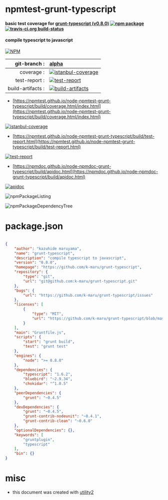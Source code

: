 # npmtest-grunt-typescript

#### basic test coverage for  [grunt-typescript (v0.8.0)](https://github.com/k-maru/grunt-typescript)  [![npm package](https://img.shields.io/npm/v/npmtest-grunt-typescript.svg?style=flat-square)](https://www.npmjs.org/package/npmtest-grunt-typescript) [![travis-ci.org build-status](https://api.travis-ci.org/npmtest/node-npmtest-grunt-typescript.svg)](https://travis-ci.org/npmtest/node-npmtest-grunt-typescript)

#### compile typescript to javascript

[![NPM](https://nodei.co/npm/grunt-typescript.png?downloads=true&downloadRank=true&stars=true)](https://www.npmjs.com/package/grunt-typescript)

| git-branch : | [alpha](https://github.com/npmtest/node-npmtest-grunt-typescript/tree/alpha)|
|--:|:--|
| coverage : | [![istanbul-coverage](https://npmtest.github.io/node-npmtest-grunt-typescript/build/coverage.badge.svg)](https://npmtest.github.io/node-npmtest-grunt-typescript/build/coverage.html/index.html)|
| test-report : | [![test-report](https://npmtest.github.io/node-npmtest-grunt-typescript/build/test-report.badge.svg)](https://npmtest.github.io/node-npmtest-grunt-typescript/build/test-report.html)|
| build-artifacts : | [![build-artifacts](https://npmtest.github.io/node-npmtest-grunt-typescript/glyphicons_144_folder_open.png)](https://github.com/npmtest/node-npmtest-grunt-typescript/tree/gh-pages/build)|

- [https://npmtest.github.io/node-npmtest-grunt-typescript/build/coverage.html/index.html](https://npmtest.github.io/node-npmtest-grunt-typescript/build/coverage.html/index.html)

[![istanbul-coverage](https://npmtest.github.io/node-npmtest-grunt-typescript/build/screenCapture.buildCi.browser.%252Ftmp%252Fbuild%252Fcoverage.lib.html.png)](https://npmtest.github.io/node-npmtest-grunt-typescript/build/coverage.html/index.html)

- [https://npmtest.github.io/node-npmtest-grunt-typescript/build/test-report.html](https://npmtest.github.io/node-npmtest-grunt-typescript/build/test-report.html)

[![test-report](https://npmtest.github.io/node-npmtest-grunt-typescript/build/screenCapture.buildCi.browser.%252Ftmp%252Fbuild%252Ftest-report.html.png)](https://npmtest.github.io/node-npmtest-grunt-typescript/build/test-report.html)

- [https://npmdoc.github.io/node-npmdoc-grunt-typescript/build/apidoc.html](https://npmdoc.github.io/node-npmdoc-grunt-typescript/build/apidoc.html)

[![apidoc](https://npmdoc.github.io/node-npmdoc-grunt-typescript/build/screenCapture.buildCi.browser.%252Ftmp%252Fbuild%252Fapidoc.html.png)](https://npmdoc.github.io/node-npmdoc-grunt-typescript/build/apidoc.html)

![npmPackageListing](https://npmtest.github.io/node-npmtest-grunt-typescript/build/screenCapture.npmPackageListing.svg)

![npmPackageDependencyTree](https://npmtest.github.io/node-npmtest-grunt-typescript/build/screenCapture.npmPackageDependencyTree.svg)



# package.json

```json

{
    "author": "kazuhide maruyama",
    "name": "grunt-typescript",
    "description": "compile typescript to javascript",
    "version": "0.8.0",
    "homepage": "https://github.com/k-maru/grunt-typescript",
    "repository": {
        "type": "git",
        "url": "git@github.com:k-maru/grunt-typescript.git"
    },
    "bugs": {
        "url": "https://github.com/k-maru/grunt-typescript/issues"
    },
    "licenses": [
        {
            "type": "MIT",
            "url": "https://github.com/k-maru/grunt-typescript/blob/master/LICENSE"
        }
    ],
    "main": "Gruntfile.js",
    "scripts": {
        "start": "grunt build",
        "test": "grunt test"
    },
    "engines": {
        "node": ">= 0.8.0"
    },
    "dependencies": {
        "typescript": "1.6.2",
        "bluebird": "~2.9.34",
        "chokidar": "^1.0.5"
    },
    "peerDependencies": {
        "grunt": "~0.4.5"
    },
    "devDependencies": {
        "grunt": "~0.4.5",
        "grunt-contrib-nodeunit": "~0.4.1",
        "grunt-contrib-clean": "~0.6.0"
    },
    "optionalDependencies": {},
    "keywords": [
        "gruntplugin",
        "typescript"
    ],
    "bin": {}
}
```



# misc
- this document was created with [utility2](https://github.com/kaizhu256/node-utility2)
